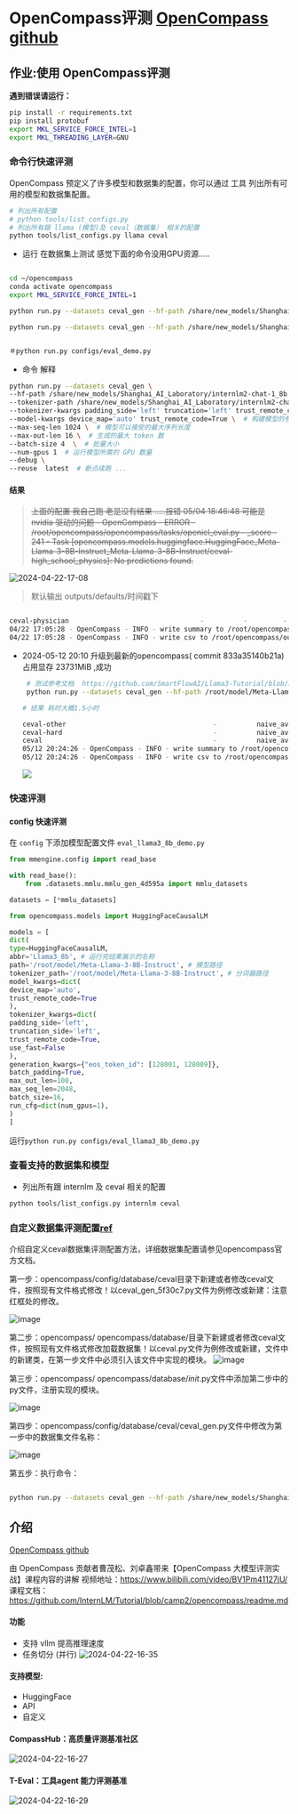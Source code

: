 # OpenCompass评测 [OpenCompass github](https://github.com/open-compass/opencompass)

## 作业:使用 OpenCompass评测

**遇到错误请运行：**

```bash
pip install -r requirements.txt
pip install protobuf
export MKL_SERVICE_FORCE_INTEL=1
export MKL_THREADING_LAYER=GNU

```

### 命令行快速评测

OpenCompass 预定义了许多模型和数据集的配置，你可以通过 工具 列出所有可用的模型和数据集配置。

```bash
# 列出所有配置
# python tools/list_configs.py
# 列出所有跟 llama (模型)及 ceval（数据集） 相关的配置
python tools/list_configs.py llama ceval
```













- 运行   在数据集上测试 感觉下面的命令没用GPU资源.....

```bash

cd ~/opencompass
conda activate opencompass
export MKL_SERVICE_FORCE_INTEL=1

python run.py --datasets ceval_gen --hf-path /share/new_models/Shanghai_AI_Laboratory/internlm2-chat-1_8b   --tokenizer-path /share/new_models/Shanghai_AI_Laboratory/internlm2-chat-1_8b --tokenizer-kwargs padding_side='left' truncation='left' trust_remote_code=True --model-kwargs device_map='auto' trust_remote_code=True  --max-seq-len 2048   --max-out-len 16   --batch-size 8    --num-gpus 1 

python run.py --datasets ceval_gen --hf-path /share/new_models/Shanghai_AI_Laboratory/internlm2-chat-1_8b --tokenizer-path /share/new_models/Shanghai_AI_Laboratory/internlm2-chat-1_8b --tokenizer-kwargs padding_side='left' truncation='left' trust_remote_code=True --model-kwargs trust_remote_code=True device_map='auto' --max-seq-len 1024 --max-out-len 16 --batch-size 2 --num-gpus 1 --debug


＃python run.py configs/eval_demo.py

```

- 命令 解释 
```bash
python run.py --datasets ceval_gen \
--hf-path /share/new_models/Shanghai_AI_Laboratory/internlm2-chat-1_8b \  # HuggingFace 模型路径
--tokenizer-path /share/new_models/Shanghai_AI_Laboratory/internlm2-chat-1_8b \  # HuggingFace tokenizer 路径（如果与模型路径相同，可以省略）
--tokenizer-kwargs padding_side='left' truncation='left' trust_remote_code=True \  # 构建 tokenizer 的参数
--model-kwargs device_map='auto' trust_remote_code=True \  # 构建模型的参数
--max-seq-len 1024 \  # 模型可以接受的最大序列长度
--max-out-len 16 \  # 生成的最大 token 数
--batch-size 4  \  # 批量大小
--num-gpus 1  # 运行模型所需的 GPU 数量
--debug \ 
--reuse  latest  # 断点续跑 ...
```


####  结果  

> ~~上面的配置 我自己跑 老是没有结果 .....报错 05/04 18:46:48 可能是 nvidia 驱动的问题    - OpenCompass - ERROR - /root/opencompass/opencompass/tasks/openicl_eval.py - _score - 241 - Task [opencompass.models.huggingface.HuggingFace_Meta-Llama-3-8B-Instruct_Meta-Llama-3-8B-Instruct/ceval-high_school_physics]: No predictions found.~~

 ![2024-04-22-17-08](https://github.com/jingkeke/internLM2/assets/16113137/7c079449-ac43-4a9f-a66d-dcd0ee254147)

 > 默认输出 outputs/defaults/时间戳下


```bash

ceval-physician                                 -          -         -       -
04/22 17:05:28 - OpenCompass - INFO - write summary to /root/opencompass/outputs/default/20240422_170005/summary/summary_20240422_170005.txt
04/22 17:05:28 - OpenCompass - INFO - write csv to /root/opencompass/outputs/default/20240422_170005/summary/summary_20240422_170005.csv

```

- 2024-05-12 20:10  升级到最新的opencompass( commit 833a35140b21a)    占用显存  23731MiB ,成功

  ```bash
   # 测试参考文档  https://github.com/SmartFlowAI/Llama3-Tutorial/blob/main/docs/opencompass.md
   python run.py --datasets ceval_gen --hf-path /root/model/Meta-Llama-3-8B-Instruct --tokenizer-path /root/model/Meta-Llama-3-8B-Instruct --tokenizer-kwargs padding_side='left' truncation='left' trust_remote_code=True --model-kwargs trust_remote_code=True device_map='auto' --max-seq-len 2048 --max-out-len 16 --batch-size 1 --num-gpus 1 --debug
  
  # 结果 耗时大概1.5小时 
  
  ceval-other                                     -          naive_average  gen                                                                                50.05
  ceval-hard                                      -          naive_average  gen                                                                                32.65
  ceval                                           -          naive_average  gen                                                                                48.63
  05/12 20:24:26 - OpenCompass - INFO - write summary to /root/opencompass/outputs/default/20240512_200046/summary/summary_20240512_200046.txt
  05/12 20:24:26 - OpenCompass - INFO - write csv to /root/opencompass/outputs/default/20240512_200046/summary/summary_20240512_200046.csv
  
  
  ```
  
  ![](/Users/jingzy/develop/my/my-scripts-shell-sql/python_22/gpt/learn/internLM2/sources/2024-05-12-20-25.png)






### 快速评测

#### config 快速评测

在 `config` 下添加模型配置文件 `eval_llama3_8b_demo.py`

```python
from mmengine.config import read_base

with read_base():
    from .datasets.mmlu.mmlu_gen_4d595a import mmlu_datasets

datasets = [*mmlu_datasets]

from opencompass.models import HuggingFaceCausalLM

models = [
dict(
type=HuggingFaceCausalLM,
abbr='Llama3_8b', # 运行完结果展示的名称
path='/root/model/Meta-Llama-3-8B-Instruct', # 模型路径
tokenizer_path='/root/model/Meta-Llama-3-8B-Instruct', # 分词器路径
model_kwargs=dict(
device_map='auto',
trust_remote_code=True
),
tokenizer_kwargs=dict(
padding_side='left',
truncation_side='left',
trust_remote_code=True,
use_fast=False
),
generation_kwargs={"eos_token_id": [128001, 128009]},
batch_padding=True,
max_out_len=100,
max_seq_len=2048,
batch_size=16,
run_cfg=dict(num_gpus=1),
)
]
```



运行`python run.py configs/eval_llama3_8b_demo.py`




### 查看支持的数据集和模型
- 列出所有跟 internlm 及 ceval 相关的配置
```bash
python tools/list_configs.py internlm ceval

```

### 自定义数据集评测配置[ref](https://blog.csdn.net/nlpx2000/article/details/138042822)

介绍自定义ceval数据集评测配置方法，详细数据集配置请参见opencompass官方文档。

第一步：opencompass/config/database/ceval目录下新建或者修改ceval文件，按照现有文件格式修改！以ceval_gen_5f30c7.py文件为例修改或新建：注意红框处的修改。

![image](https://github.com/jingkeke/internLM2/assets/16113137/8957a914-db14-4465-bbb5-6e53dc73a9fb)



第二步：opencompass/ opencompass/database/目录下新建或者修改ceval文件，按照现有文件格式修改加载数据集！以ceval.py文件为例修改或新建，文件中的新建类，在第一步文件中必须引入该文件中实现的模块。
![image](https://github.com/jingkeke/internLM2/assets/16113137/97f88d9a-2883-4d29-b455-8f2f610bc101)



第三步：opencompass/ opencompass/database/_init_.py文件中添加第二步中的py文件，注册实现的模块。

![image](https://github.com/jingkeke/internLM2/assets/16113137/8bccc0c4-6242-4baf-a694-0360c7fff01f)


第四步：opencompass/config/database/ceval/ceval_gen.py文件中修改为第一步中的数据集文件名称：

![image](https://github.com/jingkeke/internLM2/assets/16113137/b9b57165-d70c-4c02-b0e8-c6c1f2e7ab71)


第五步：执行命令：

```bash

python run.py --datasets ceval_gen --hf-path /share/new_models/Shanghai_AI_Laboratory/internlm2-chat-1_8b --tokenizer-path /share/new_models/Shanghai_AI_Laboratory/internlm2-chat-1_8b --tokenizer-kwargs padding_side='left' truncation='left' trust_remote_code=True --model-kwargs trust_remote_code=True device_map='auto' --max-seq-len 1024 --max-out-len 16 --batch-size 2 --num-gpus 1 --debug

```


## 介绍 
[OpenCompass github](https://github.com/open-compass/opencompass)

由 OpenCompass 贡献者曹茂松、刘卓鑫带来【OpenCompass 大模型评测实战】课程内容的讲解
视频地址：https://www.bilibili.com/video/BV1Pm41127jU/
课程文档：https://github.com/InternLM/Tutorial/blob/camp2/opencompass/readme.md


#### 功能
- 支持 vllm 提高推理速度 
- 任务切分 (并行)
![2024-04-22-16-35](https://github.com/jingkeke/internLM2/assets/16113137/812bbe89-2a68-4f9a-8421-d6a6f9335831)


#### 支持模型:
- HuggingFace
- API
- 自定义



#### CompassHub：高质量评测基准社区

![2024-04-22-16-27](https://github.com/jingkeke/internLM2/assets/16113137/73dac1e1-30f4-4bcd-8d96-c0881152701b)


####  T-Eval：工具agent 能力评测基准

![2024-04-22-16-29](https://github.com/jingkeke/internLM2/assets/16113137/93468382-bfd1-4162-94f8-c58bd55b1458)

